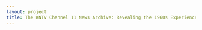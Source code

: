 ```yaml
--- 
layout: project 
title: The KNTV Channel 11 News Archive: Revealing the 1960s Experience in San Jose and the Salinas Valley
---
```



